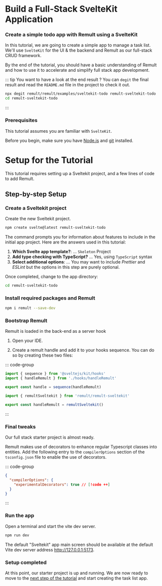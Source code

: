 # Build a Full-Stack SvelteKit Application

### Create a simple todo app with Remult using a SvelteKit

In this tutorial, we are going to create a simple app to manage a task list. We'll use `SvelteKit` for the UI & the backend and Remult as our full-stack CRUD framework.

By the end of the tutorial, you should have a basic understanding of Remult and how to use it to accelerate and simplify full stack app development.

::: tip You want to have a look at the end result ?
You can `degit` the final result and read the `README.md` file in the project to check it out.

```sh
npx degit remult/remult/examples/sveltekit-todo remult-sveltekit-todo
cd remult-sveltekit-todo
```

:::

### Prerequisites

This tutorial assumes you are familiar with `SvelteKit`.

Before you begin, make sure you have [Node.js](https://nodejs.org) and [git](https://git-scm.com/) installed.

# Setup for the Tutorial

This tutorial requires setting up a Sveltekit project, and a few lines of code to add Remult.

## Step-by-step Setup

### Create a Sveltekit project

Create the new Sveltekit project.

```sh
npm create svelte@latest remult-sveltekit-todo
```

The command prompts you for information about features to include in the initial app project. Here are the answers used in this tutorial:

1. **Which Svelte app template?**: ... `Skeleton` Project
2. **Add type checking with TypeScript?** ... Yes, using `TypeScript` syntax
3. **Select additional options**: ... You may want to include _Prettier_ and _ESLint_ but the options in this step are purely optional.

Once completed, change to the app directory:

```sh
cd remult-sveltekit-todo
```

### Install required packages and Remult

```sh
npm i remult --save-dev
```

### Bootstrap Remult

Remult is loaded in the back-end as a server hook

1. Open your IDE.

2. Create a remult handle and add it to your hooks sequence. You can do so by creating these two files:

::: code-group

```ts [src/hooks.server.ts]
import { sequence } from '@sveltejs/kit/hooks'
import { handleRemult } from './hooks/handleRemult'

export const handle = sequence(handleRemult)
```

```ts [src/hooks/handleRemult.ts]
import { remultSveltekit } from 'remult/remult-sveltekit'

export const handleRemult = remultSveltekit()
```

:::

### Final tweaks

Our full stack starter project is almost ready.

Remult makes use of decorators to enhance regular Typescript classes into entities. Add the following entry to the `compilerOptions` section of the `tsconfig.json` file to enable the use of decorators.

::: code-group

```json [tsconfig.json]
{
  "compilerOptions": {
    "experimentalDecorators": true // [!code ++]
  }
}
```

:::

### Run the app

Open a terminal and start the vite dev server.

```sh
npm run dev
```

The default "Sveltekit" app main screen should be available at the default Vite dev server address http://127.0.0.1:5173.

### Setup completed

At this point, our starter project is up and running. We are now ready to move to the [next step of the tutorial](./entities.md) and start creating the task list app.
